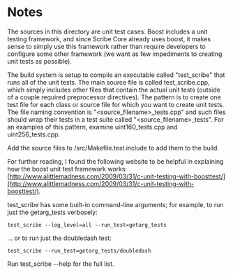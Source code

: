 # Notes
The sources in this directory are unit test cases.  Boost includes a
unit testing framework, and since Scribe Core already uses boost, it makes
sense to simply use this framework rather than require developers to
configure some other framework (we want as few impediments to creating
unit tests as possible).

The build system is setup to compile an executable called "test_scribe"
that runs all of the unit tests.  The main source file is called
test_scribe.cpp, which simply includes other files that contain the
actual unit tests (outside of a couple required preprocessor
directives).  The pattern is to create one test file for each class or
source file for which you want to create unit tests.  The file naming
convention is "<source_filename>_tests.cpp" and such files should wrap
their tests in a test suite called "<source_filename>_tests".  For an
examples of this pattern, examine uint160_tests.cpp and
uint256_tests.cpp.

Add the source files to /src/Makefile.test.include to add them to the build.

For further reading, I found the following website to be helpful in
explaining how the boost unit test framework works:
[http://www.alittlemadness.com/2009/03/31/c-unit-testing-with-boosttest/](http://www.alittlemadness.com/2009/03/31/c-unit-testing-with-boosttest/).

test_scribe has some built-in command-line arguments; for
example, to run just the getarg_tests verbosely:

    test_scribe --log_level=all --run_test=getarg_tests

... or to run just the doubledash test:

    test_scribe --run_test=getarg_tests/doubledash

Run  test_scribe --help   for the full list.

